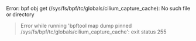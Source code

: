 Error: bpf obj get (/sys/fs/bpf/tc/globals/cilium_capture_cache): No such file or directory
> Error while running 'bpftool map dump pinned /sys/fs/bpf/tc/globals/cilium_capture_cache':  exit status 255

